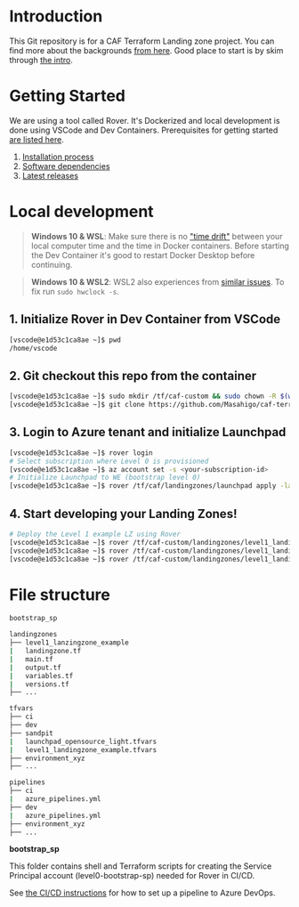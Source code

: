 # Introduction 
This Git repository is for a CAF Terraform Landing zone project. You can find more about the backgrounds [from here](https://github.com/Azure/caf-terraform-landingzones/tree/master/documentation).
Good place to start is by skim through [the intro](https://github.com/Azure/caf-terraform-landingzones/blob/master/documentation/code_architecture/intro_architecture.md). 

# Getting Started
We are using a tool called Rover. It's Dockerized and local development is done using VSCode and Dev Containers. Prerequisites for getting started [are listed here](https://github.com/aztfmod/rover#pre-requisites).

1.	[Installation process](https://github.com/Azure/caf-terraform-landingzones#getting-started)
2.	[Software dependencies](https://github.com/Azure/caf-terraform-landingzones#prerequisites)
3.	[Latest releases](https://hub.docker.com/r/aztfmod/rover/tags?page=1&ordering=last_updated)

# Local development

> **Windows 10 & WSL**: Make sure there is no ["time drift"](https://github.com/aztfmod/rover/issues/6) between your local computer time and the time in Docker containers. Before starting the Dev Container it's good to restart Docker Desktop before continuing.

> **Windows 10 & WSL2**: WSL2 also experiences from [similar issues](https://github.com/microsoft/WSL/issues/4245). To fix run `sudo hwclock -s`.

## 1. Initialize Rover in Dev Container from VSCode

```bash
[vscode@e1d53c1ca8ae ~]$ pwd
/home/vscode
```

## 2. Git checkout this repo from the container

```bash
[vscode@e1d53c1ca8ae ~]$ sudo mkdir /tf/caf-custom && sudo chown -R $(whoami) tf/caf-custom
[vscode@e1d53c1ca8ae ~]$ git clone https://github.com/Masahigo/caf-terraform-landingzone-example.git /tf/caf-custom
```

## 3. Login to Azure tenant and initialize Launchpad

```bash
[vscode@e1d53c1ca8ae ~]$ rover login
# Select subscription where Level 0 is provisioned
[vscode@e1d53c1ca8ae ~]$ az account set -s <your-subscription-id>
# Initialize Launchpad to WE (bootstrap level 0)
[vscode@e1d53c1ca8ae ~]$ rover /tf/caf/landingzones/launchpad apply -launchpad -var-file="/tf/caf-custom/tfvars/sandpit/launchpad_opensource_light.tfvars"

```

## 4. Start developing your Landing Zones!

```bash
# Deploy the Level 1 example LZ using Rover
[vscode@e1d53c1ca8ae ~]$ rover /tf/caf-custom/landingzones/level1_landingzone_example plan -var-file="/tf/caf-custom/tfvars/sandpit/level1_landingzone_example.tfvars"
[vscode@e1d53c1ca8ae ~]$ rover /tf/caf-custom/landingzones/level1_landingzone_example apply -var-file="/tf/caf-custom/tfvars/sandpit/level1_landingzone_example.tfvars"
[vscode@e1d53c1ca8ae ~]$ rover /tf/caf-custom/landingzones/level1_landingzone_example destroy -var-file="/tf/caf-custom/tfvars/sandpit/level1_landingzone_example.tfvars" -auto-approve
```

# File structure

```bash
bootstrap_sp

landingzones
├── level1_lanzingzone_example
|   landingzone.tf
|   main.tf
|   output.tf
|   variables.tf
|   versions.tf
├── ...

tfvars
├── ci
├── dev
├── sandpit
|   launchpad_opensource_light.tfvars
|   level1_landingzone_example.tfvars
├── environment_xyz
├── ...

pipelines
├── ci
|   azure_pipelines.yml
├── dev
|   azure_pipelines.yml
├── environment_xyz
├── ...
```

**bootstrap_sp**

This folder contains shell and Terraform scripts for creating the Service Principal account (level0-bootstrap-sp) needed for Rover in CI/CD.

See [the CI/CD instructions](./pipelines/README.MD) for how to set up a pipeline to Azure DevOps.
